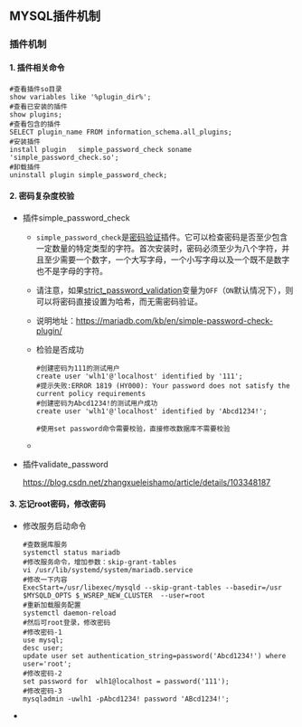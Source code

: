 ## MYSQL插件机制

### 插件机制

#### 1. 插件相关命令

```shell
#查看插件so目录 
show variables like '%plugin_dir%';
#查看已安装的插件
show plugins;
#查看包含的插件
SELECT plugin_name FROM information_schema.all_plugins;
#安装插件
install plugin   simple_password_check soname 'simple_password_check.so';
#卸载插件
uninstall plugin simple_password_check;

```

#### 2. 密码复杂度校验

- 插件simple_password_check

  - `simple_password_check`是[密码验证](https://mariadb.com/kb/en/password-validation-plugin-api/)插件。它可以检查密码是否至少包含一定数量的特定类型的字符。首次安装时，密码必须至少为八个字符，并且至少需要一个数字，一个大写字母，一个小写字母以及一个既不是数字也不是字母的字符。

  - 请注意，如果[strict_password_validation](https://mariadb.com/kb/en/server-system-variables/#strict_password_validation)变量为`OFF`（`ON`默认情况下），则可以将密码直接设置为哈希，而无需密码验证。

  - 说明地址：https://mariadb.com/kb/en/simple-password-check-plugin/

  - 检验是否成功

    ```shell
    #创建密码为111的测试用户
    create user 'wlh1'@'localhost' identified by '111';
    #提示失败:ERROR 1819 (HY000): Your password does not satisfy the current policy requirements
    #创建密码为Abcd1234!的测试用户成功
    create user 'wlh1'@'localhost' identified by 'Abcd1234!';
    
    #使用set password命令需要校验，直接修改数据库不需要校验
    ```

  - 

- 插件validate_password

  https://blog.csdn.net/zhangxueleishamo/article/details/103348187

#### 3. 忘记root密码，修改密码

- 修改服务启动命令

  ```shell
  #查数据库服务
  systemctl status mariadb
  #修改服务命令，增加参数：skip-grant-tables
  vi /usr/lib/systemd/system/mariadb.service
  #修改一下内容
  ExecStart=/usr/libexec/mysqld --skip-grant-tables --basedir=/usr $MYSQLD_OPTS $_WSREP_NEW_CLUSTER  --user=root
  #重新加载服务配置
  systemctl daemon-reload
  #然后可root登录，修改密码
  #修改密码-1
  use mysql;
  desc user;
  update user set authentication_string=password('Abcd1234!') where user='root';
  #修改密码-2
  set password for  wlh1@localhost = password('111');
  #修改密码-3
  mysqladmin -uwlh1 -pAbcd1234! password 'ABcd1234!';
  ```

  

- 




